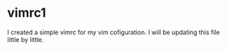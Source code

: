 # vimrc1

I created a simple vimrc for my vim cofiguration. I will be updating this file little by little. 

